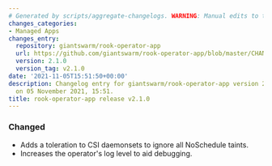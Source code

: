 ```yaml
---
# Generated by scripts/aggregate-changelogs. WARNING: Manual edits to this files will be overwritten.
changes_categories:
- Managed Apps
changes_entry:
  repository: giantswarm/rook-operator-app
  url: https://github.com/giantswarm/rook-operator-app/blob/master/CHANGELOG.md#210---2021-11-05
  version: 2.1.0
  version_tag: v2.1.0
date: '2021-11-05T15:51:50+00:00'
description: Changelog entry for giantswarm/rook-operator-app version 2.1.0, published
  on 05 November 2021, 15:51.
title: rook-operator-app release v2.1.0
---
```


### Changed
- Adds a toleration to CSI daemonsets to ignore all NoSchedule taints.
- Increases the operator's log level to aid debugging.
